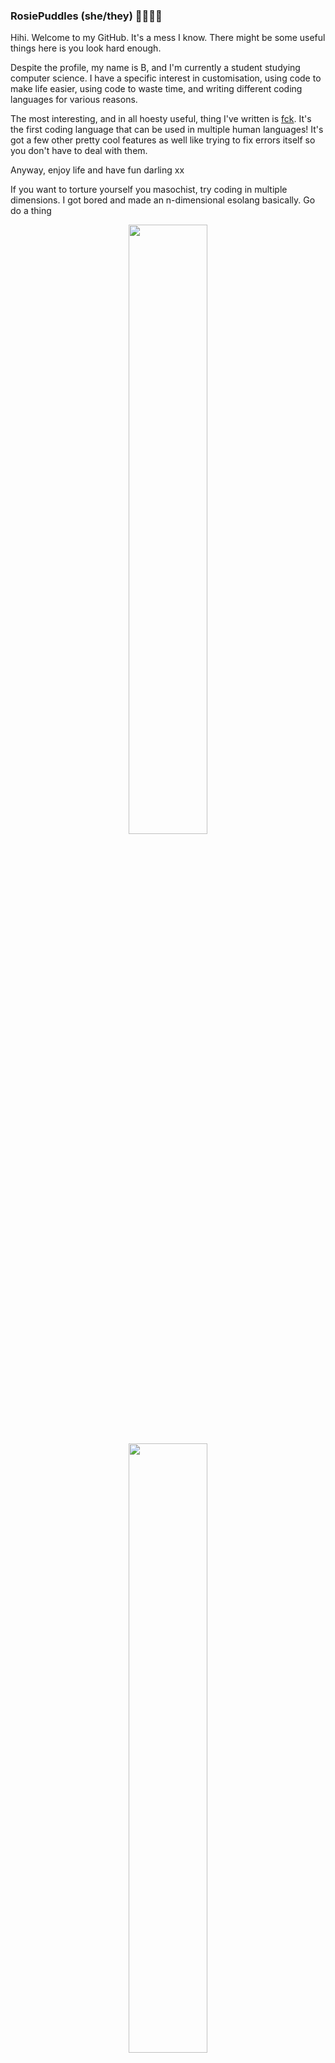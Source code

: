 ### RosiePuddles (she/they) 🏳️‍🌈🏳️‍⚧️
Hihi. Welcome to my GitHub. It's a mess I know. There might be some useful things here is you look hard enough.

Despite the profile, my name is B, and I'm currently a student studying computer science. I have a specific interest in customisation, using code to make life easier, using code to waste time, and writing different coding languages for various reasons.

The most interesting, and in all hoesty useful, thing I've written is [fck](https://github.com/fck-language/fck). It's the first coding language that can be used in multiple human languages! It's got a few other pretty cool features as well like trying to fix errors itself so you don't have to deal with them.

Anyway, enjoy life and have fun darling xx

If you want to torture yourself you masochist, try coding in multiple dimensions. I got bored and made an n-dimensional esolang basically. Go do a thing

<p align="center">
  <img width=50% src="https://github-readme-stats.vercel.app/api?username=RosiePuddles&show_icons=true&hide=contribs&custom_title=Things%20I%20done%20did&theme=synthwave">
<!--   <br/>
  <img width=50% src="https://github-readme-stats.vercel.app/api/top-langs/?username=RosiePuddles&layout=compact&custom_title=What%20I%20use&theme=synthwave"> -->
  <br/>
  <img width=50% src="https://github-readme-stats.vercel.app/api/wakatime?username=RosiePuddles&theme=synthwave&custom_title=What%20I%20has%20been%20doing">

</p>
